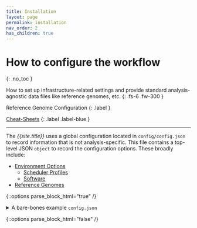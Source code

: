 ```yaml
---
title: Installation
layout: page
permalink: installation
nav_order: 2
has_children: true
---
```


# How to configure the workflow
{: .no_toc }

How to set up infrastructure-related settings and provide standard analysis-agnostic data files like reference genomes, etc.
{: .fs-6 .fw-300 }

Reference Genome Configuration
{: .label }

[Cheat-Sheets](/cheat-sheets/quickstart)
{: .label .label-blue }

---

The <i>{{site.title}}</i> uses a global configuration located in `config/config.json` to record information that is not analysis-specific. This file contains a top-level JSON `object` to record the configuration options. These broadly include:

- [Environment Options](installation/environment-related)
  - [Scheduler Profiles](installation/scheduler-profiles)
  - [Software](installation/scheduler-profiles)
- [Reference Genomes](installation/reference-genomes)




<!-- TODO: Move to the cheat-sheet -->
{::options parse_block_html="true" /}

<details><summary class="text-delta" markdown="span">A bare-bones example <code>config.json</code></summary>
```json
{
    "reference-genomes": [
        {
            "version": "GRCh38",
            "file_path": [
                "/",
                "path",
                "to",
                "my",
                "copy",
                "of",
                "GRCh38.fa.gz"
            ]
        }
    ],
    "environment": {
        "email": {
            "address": "jane.doe@tuks.co.za",
            "conditions": [
                "o",
                "e"
            ]
        },
        "working-directory": "/path/to/my/working/directory/",
        "queues": [
            {
                "queue": "long",
                "walltime": "900:00:00",
                "memory": "128G",
                "cores": "10",
                "nodes": "1",
                "rules": [
                    "all",
                    "VALIDATE",
                    "LIFTOVER",
                    "COLLATE",
                    "ALL_COLLATE",
                    "ANNOTATE",
                    "ADMIXTURE",
                    "TRIM_AND_NAME",
                    "FILTER",
                    "TRANSPILE_CLUSTERS",
                    "PLINK"
                ]
            }
        ],
        "envmodules": {
            "bcftools": "bcftools-1.7",
            "piccard": "picard-2.17.11",
            "tabix": "samtools-1.7",
            "latex": "latex"
        }
    }
}
```
</details>

{::options parse_block_html="false" /}

